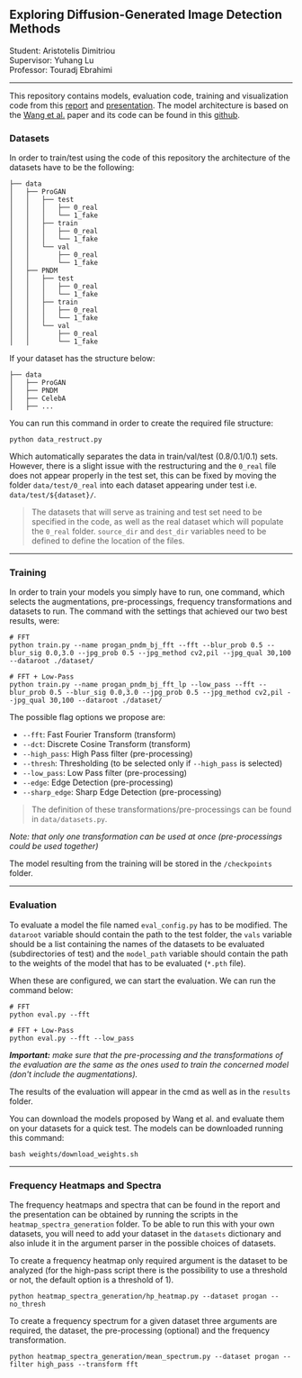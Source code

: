 ## Exploring Diffusion-Generated Image Detection Methods
Student: Aristotelis Dimitriou
<br>Supervisor: Yuhang Lu
<br>Professor: Touradj Ebrahimi

---
This repository contains models, evaluation code, training and visualization code from this [report](https://github.com/aristo6253/diffusion-image-detection/blob/main/report.pdf) and [presentation](https://github.com/aristo6253/diffusion-image-detection/blob/main/presentation.pdf). The model architecture is based on the [Wang et al.](https://arxiv.org/pdf/1912.11035.pdf) paper and its code can be found in this [github](https://github.com/peterwang512/CNNDetection).

### Datasets
In order to train/test using the code of this repository the architecture of the datasets have to be the following:

```
├── data
│   ├── ProGAN
│   │   ├── test
│   │   │   ├── 0_real
│   │   │   └── 1_fake
│   │   ├── train
│   │   │   ├── 0_real
│   │   │   └── 1_fake
│   │   └── val
│   │       ├── 0_real
│   │       └── 1_fake
│   ├── PNDM
│   │   ├── test
│   │   │   ├── 0_real
│   │   │   └── 1_fake
│   │   ├── train
│   │   │   ├── 0_real
│   │   │   └── 1_fake
│   │   └── val
│   │       ├── 0_real
│   │       └── 1_fake

```

If your dataset has the structure below:
```
├── data
│   ├── ProGAN
│   ├── PNDM
│   ├── CelebA
│   ├── ...

```

You can run this command in order to create the required file structure:
```
python data_restruct.py
```
Which automatically separates the data in train/val/test (0.8/0.1/0.1) sets. However, there is a slight issue with the restructuring and the `0_real` file does not appear properly in the test set, this can be fixed by moving the folder `data/test/0_real` into each dataset appearing under test i.e. `data/test/${dataset}/`.

> The datasets that will serve as training and test set need to be specified in the code, as well as the real dataset which will populate the `0_real` folder. `source_dir` and `dest_dir` variables need to be defined to define the location of the files.

---

### Training

In order to train your models you simply have to run, one command, which selects the augmentations, pre-processings, frequency transformations and datasets to run. The command with the settings that achieved our two best results, were:
```
# FFT
python train.py --name progan_pndm_bj_fft --fft --blur_prob 0.5 --blur_sig 0.0,3.0 --jpg_prob 0.5 --jpg_method cv2,pil --jpg_qual 30,100 --dataroot ./dataset/

# FFT + Low-Pass
python train.py --name progan_pndm_bj_fft_lp --low_pass --fft --blur_prob 0.5 --blur_sig 0.0,3.0 --jpg_prob 0.5 --jpg_method cv2,pil --jpg_qual 30,100 --dataroot ./dataset/
```
The possible flag options we propose are:
- `--fft`: Fast Fourier Transform (transform)
- `--dct`: Discrete Cosine Transform (transform)
- `--high_pass`: High Pass filter (pre-processing)
- `--thresh`: Thresholding (to be selected only if `--high_pass` is selected)
- `--low_pass`: Low Pass filter (pre-processing)
- `--edge`: Edge Detection (pre-processing)
- `--sharp_edge`: Sharp Edge Detection (pre-processing)

> The definition of these transformations/pre-processings can be found in `data/datasets.py`.

*Note: that only one transformation can be used at once (pre-processings could be used together)*

The model resulting from the training will be stored in the `/checkpoints` folder. 

---

### Evaluation 

To evaluate a model the file named `eval_config.py` has to be modified. The `dataroot` variable should contain the path to the test folder, the `vals` variable should be a list containing the names of the datasets to be evaluated (subdirectories of test) and the `model_path` variable should contain the path to the weights of the model that has to be evaluated (`*.pth` file).

When these are configured, we can start the evaluation. We can run the command below:
```
# FFT
python eval.py --fft

# FFT + Low-Pass
python eval.py --fft --low_pass
```
_**Important:** make sure that the pre-processing and the transformations of the evaluation are the same as the ones used to train the concerned model (don't include the augmentations)._

The results of the evaluation will appear in the cmd as well as in the `results` folder.

You can download the models proposed by Wang et al. and evaluate them on your datasets for a quick test. The models can be downloaded running this command:
```
bash weights/download_weights.sh
```

---
### Frequency Heatmaps and Spectra

The frequency heatmaps and spectra that can be found in the report and the presentation can be obtained by running the scripts in the `heatmap_spectra_generation` folder. To be able to run this with your own datasets, you will need to add your dataset in the `datasets` dictionary and also inlude it in the argument parser in the possible choices of datasets.

To create a frequency heatmap only required argument is the dataset to be analyzed (for the high-pass script there is the possibility to use a threshold or not, the default option is a threshold of 1).

```
python heatmap_spectra_generation/hp_heatmap.py --dataset progan --no_thresh
```

To create a frequency spectrum for a given dataset three arguments are required, the dataset, the pre-processing (optional) and the frequency transformation.

```
python heatmap_spectra_generation/mean_spectrum.py --dataset progan --filter high_pass --transform fft
```
